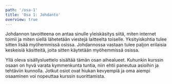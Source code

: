 ```yaml
---
path: '/osa-1'
title: 'Osa 1: Johdanto'
overview: true
---
```



Johdannon tavoitteena on antaa sinulle yleiskäsitys siitä, miten internet toimii ja miten siellä lähetetään viestejä laitteelta toiselle. Yksityiskohtia tulee sitten lisää myöhemmissä osissa. Johdannossa vastaan tulee paljon erilaisia keskeisiä käsitteitä, joita sitten käytetään myöhemmissä osissa.

<please-login></please-login>

<pages-in-this-section></pages-in-this-section>

Yllä oleva sisällysluettelo sisältää tämän osan aihealueet. Kuhunkin kurssin osaan on hyvä varata kymmenkunta tuntia, niin ehtii paneutua asioihin ja tehtäviin kunnolla. Jotkut osiot ovat hiukan kevyempiä ja oma aiempi osaaminen voi nopeuttaa kurssin suorittamista.

<exercises-in-this-section></exercises-in-this-section>
